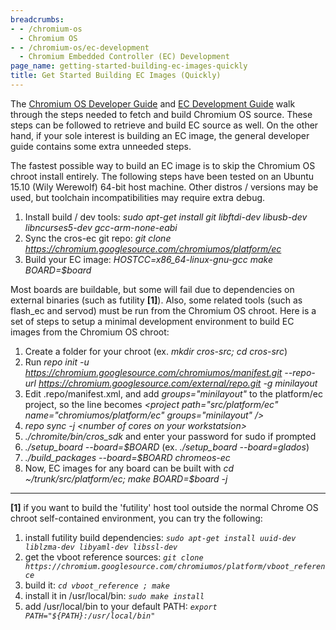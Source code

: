 ```yaml
---
breadcrumbs:
- - /chromium-os
  - Chromium OS
- - /chromium-os/ec-development
  - Chromium Embedded Controller (EC) Development
page_name: getting-started-building-ec-images-quickly
title: Get Started Building EC Images (Quickly)
---
```


The [Chromium OS Developer Guide](/chromium-os/developer-guide) and [EC
Development
Guide](https://chromium.googlesource.com/chromiumos/platform/ec/+/HEAD/README.md)
walk through the steps needed to fetch and build Chromium OS source. These steps
can be followed to retrieve and build EC source as well. On the other hand, if
your sole interest is building an EC image, the general developer guide contains
some extra unneeded steps.

The fastest possible way to build an EC image is to skip the Chromium OS chroot
install entirely. The following steps have been tested on an Ubuntu 15.10 (Wily
Werewolf) 64-bit host machine. Other distros / versions may be used, but
toolchain incompatibilities may require extra debug.

1.  Install build / dev tools: *sudo apt-get install git libftdi-dev
            libusb-dev libncurses5-dev gcc-arm-none-eabi*
2.  Sync the cros-ec git repo: *git clone
            https://chromium.googlesource.com/chromiumos/platform/ec*
3.  Build your EC image: **HOSTCC=x86_64-linux-gnu-gcc* make
            BOARD=$board*

Most boards are buildable, but some will fail due to dependencies on external
binaries (such as futility **\[1\]**). Also, some related tools (such as
flash_ec and servod) must be run from the Chromium OS chroot. Here is a set of
steps to setup a minimal development environment to build EC images from the
Chromium OS chroot:

1.  Create a folder for your chroot (ex. *mkdir cros-src; cd cros-src*)
2.  Run *repo init -u
            https://chromium.googlesource.com/chromiumos/manifest.git --repo-url
            https://chromium.googlesource.com/external/repo.git -g minilayout*
3.  Edit .repo/manifest.xml, and add *groups="minilayout"* to the
            platform/ec project, so the line becomes *&lt;project
            path="src/platform/ec" name="chromiumos/platform/ec"
            groups="minilayout" /&gt;*
4.  *repo sync -j &lt;number of cores on your workstatsion&gt;*
5.  *./chromite/bin/cros_sdk* and enter your password for sudo if
            prompted
6.  *./setup_board --board=$BOARD* (ex. *./setup_board --board=glados*)
7.  *./build_packages --board=$BOARD chromeos-ec*
8.  Now, EC images for any board can be built with *cd
            ~/trunk/src/platform/ec; make BOARD=$board -j*

---

**\[1\]** if you want to build the 'futility' host tool outside the normal
Chrome OS chroot self-contained environment, you can try the following:

1.  install futility build dependencies: *`sudo apt-get install uuid-dev
            liblzma-dev libyaml-dev libssl-dev`*
2.  get the vboot reference sources: *`git clone
            https://chromium.googlesource.com/chromiumos/platform/vboot_reference`*
3.  build it: *`cd vboot_reference ; make`*
4.  install it in /usr/local/bin: *`sudo make install`*
5.  add /usr/local/bin to your default PATH: *`export
            PATH="${PATH}:/usr/local/bin"`*
